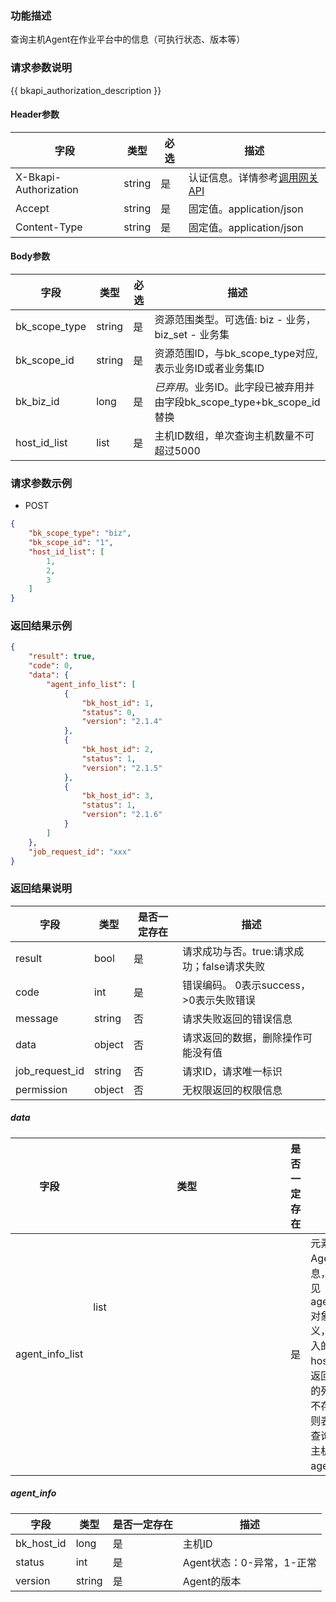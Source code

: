 ### 功能描述

查询主机Agent在作业平台中的信息（可执行状态、版本等）

### 请求参数说明

{{ bkapi_authorization_description }}

#### Header参数

| 字段                    | 类型     | 必选  | 描述                                                                                                                               |
|-----------------------|--------|-----|----------------------------------------------------------------------------------------------------------------------------------|
| X-Bkapi-Authorization | string | 是   | 认证信息。详情参考[调用网关 API](https://github.com/TencentBlueKing/BKDocs/blob/master/ZH/7.0/APIGateway/apigateway/use-api/use-apigw-api.md) |
| Accept                | string | 是   | 固定值。application/json                                                                                                             |
| Content-Type          | string | 是   | 固定值。application/json                                                                                                             |

#### Body参数

| 字段            | 类型         | 必选  | 描述                                                |
|---------------|------------|-----|---------------------------------------------------|
| bk_scope_type | string     | 是   | 资源范围类型。可选值: biz - 业务，biz_set - 业务集                |
| bk_scope_id   | string     | 是   | 资源范围ID，与bk_scope_type对应, 表示业务ID或者业务集ID            |
| bk_biz_id     | long       | 是   | *已弃用*。业务ID。此字段已被弃用并由字段bk_scope_type+bk_scope_id替换 |
| host_id_list  | list<long> | 是   | 主机ID数组，单次查询主机数量不可超过5000                           |

### 请求参数示例

- POST

```json
{
    "bk_scope_type": "biz",
    "bk_scope_id": "1",
    "host_id_list": [
        1,
        2,
        3
    ]
}
```

### 返回结果示例

```json
{
    "result": true,
    "code": 0,
    "data": {
        "agent_info_list": [
            {
                "bk_host_id": 1,
                "status": 0,
                "version": "2.1.4"
            },
            {
                "bk_host_id": 2,
                "status": 1,
                "version": "2.1.5"
            },
            {
                "bk_host_id": 3,
                "status": 1,
                "version": "2.1.6"
            }
        ]
    },
    "job_request_id": "xxx"
}
```

### 返回结果说明

| 字段             | 类型     | 是否一定存在 | 描述                         |
|----------------|--------|--------|----------------------------|
| result         | bool   | 是      | 请求成功与否。true:请求成功；false请求失败 |
| code           | int    | 是      | 错误编码。 0表示success，>0表示失败错误  |
| message        | string | 否      | 请求失败返回的错误信息                |
| data           | object | 否      | 请求返回的数据，删除操作可能没有值          |
| job_request_id | string | 否      | 请求ID，请求唯一标识                |
| permission     | object | 否      | 无权限返回的权限信息                 |

##### data

| 字段              | 类型           | 是否一定存在 | 描述                                                                      |
|-----------------|--------------|--------|-------------------------------------------------------------------------|
| agent_info_list | list<object> | 是      | 元素为Agent信息，详情见agent_info对象定义，若传入的host_id在返回结果的列表中不存在，则表示未查询到该主机的agent信息 |

##### agent_info

| 字段         | 类型     | 是否一定存在 | 描述                |
|------------|--------|--------|-------------------|
| bk_host_id | long   | 是      | 主机ID              |
| status     | int    | 是      | Agent状态：0-异常，1-正常 |
| version    | string | 是      | Agent的版本          |

